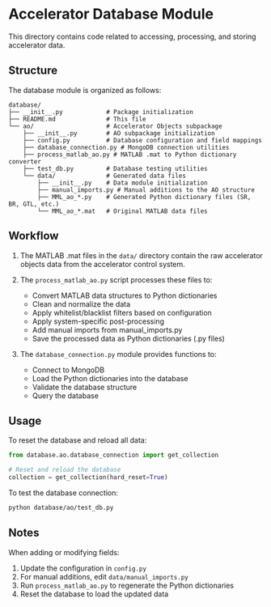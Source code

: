 # Accelerator Database Module

This directory contains code related to accessing, processing, and storing accelerator data.

## Structure

The database module is organized as follows:

```
database/
├── __init__.py            # Package initialization
├── README.md              # This file
└── ao/                    # Accelerator Objects subpackage
    ├── __init__.py        # AO subpackage initialization
    ├── config.py          # Database configuration and field mappings
    ├── database_connection.py # MongoDB connection utilities
    ├── process_matlab_ao.py # MATLAB .mat to Python dictionary converter
    ├── test_db.py         # Database testing utilities
    └── data/              # Generated data files
        ├── __init__.py    # Data module initialization
        ├── manual_imports.py # Manual additions to the AO structure
        ├── MML_ao_*.py    # Generated Python dictionary files (SR, BR, GTL, etc.)
        └── MML_ao_*.mat   # Original MATLAB data files
```

## Workflow

1. The MATLAB .mat files in the `data/` directory contain the raw accelerator objects data from the accelerator control system.
2. The `process_matlab_ao.py` script processes these files to:
   - Convert MATLAB data structures to Python dictionaries
   - Clean and normalize the data
   - Apply whitelist/blacklist filters based on configuration
   - Apply system-specific post-processing
   - Add manual imports from manual_imports.py
   - Save the processed data as Python dictionaries (.py files)

3. The `database_connection.py` module provides functions to:
   - Connect to MongoDB
   - Load the Python dictionaries into the database
   - Validate the database structure
   - Query the database

## Usage

To reset the database and reload all data:

```python
from database.ao.database_connection import get_collection

# Reset and reload the database
collection = get_collection(hard_reset=True)
```

To test the database connection:

```bash
python database/ao/test_db.py
```

## Notes

When adding or modifying fields:
1. Update the configuration in `config.py`
2. For manual additions, edit `data/manual_imports.py`
3. Run `process_matlab_ao.py` to regenerate the Python dictionaries
4. Reset the database to load the updated data 